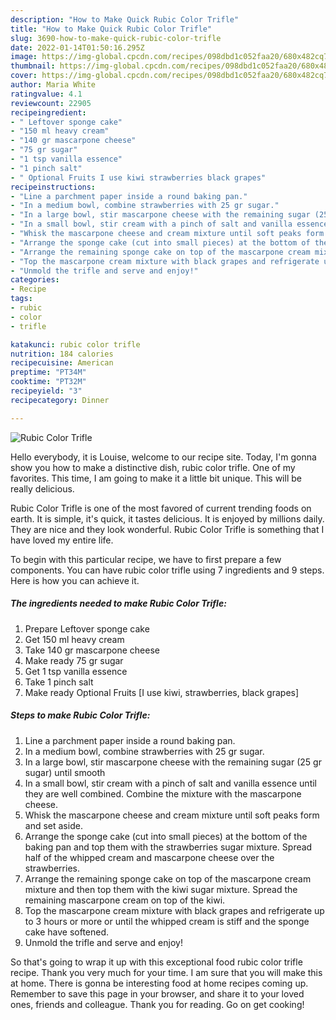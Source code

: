 ```yaml
---
description: "How to Make Quick Rubic Color Trifle"
title: "How to Make Quick Rubic Color Trifle"
slug: 3690-how-to-make-quick-rubic-color-trifle
date: 2022-01-14T01:50:16.295Z
image: https://img-global.cpcdn.com/recipes/098dbd1c052faa20/680x482cq70/rubic-color-trifle-recipe-main-photo.jpg
thumbnail: https://img-global.cpcdn.com/recipes/098dbd1c052faa20/680x482cq70/rubic-color-trifle-recipe-main-photo.jpg
cover: https://img-global.cpcdn.com/recipes/098dbd1c052faa20/680x482cq70/rubic-color-trifle-recipe-main-photo.jpg
author: Maria White
ratingvalue: 4.1
reviewcount: 22905
recipeingredient:
- " Leftover sponge cake"
- "150 ml heavy cream"
- "140 gr mascarpone cheese"
- "75 gr sugar"
- "1 tsp vanilla essence"
- "1 pinch salt"
- " Optional Fruits I use kiwi strawberries black grapes"
recipeinstructions:
- "Line a parchment paper inside a round baking pan."
- "In a medium bowl, combine strawberries with 25 gr sugar."
- "In a large bowl, stir mascarpone cheese with the remaining sugar (25 gr sugar) until smooth"
- "In a small bowl, stir cream with a pinch of salt and vanilla essence until they are well combined. Combine the mixture with the mascarpone cheese."
- "Whisk the mascarpone cheese and cream mixture until soft peaks form and set aside."
- "Arrange the sponge cake (cut into small pieces) at the bottom of the baking pan and top them with the strawberries sugar mixture. Spread half of the whipped cream and mascarpone cheese over the strawberries."
- "Arrange the remaining sponge cake on top of the mascarpone cream mixture and then top them with the kiwi sugar mixture. Spread the remaining mascarpone cream on top of the kiwi."
- "Top the mascarpone cream mixture with black grapes and refrigerate up to 3 hours or more or until the whipped cream is stiff and the sponge cake have softened."
- "Unmold the trifle and serve and enjoy!"
categories:
- Recipe
tags:
- rubic
- color
- trifle

katakunci: rubic color trifle 
nutrition: 184 calories
recipecuisine: American
preptime: "PT34M"
cooktime: "PT32M"
recipeyield: "3"
recipecategory: Dinner

---
```



![Rubic Color Trifle](https://img-global.cpcdn.com/recipes/098dbd1c052faa20/680x482cq70/rubic-color-trifle-recipe-main-photo.jpg)

Hello everybody, it is Louise, welcome to our recipe site. Today, I'm gonna show you how to make a distinctive dish, rubic color trifle. One of my favorites. This time, I am going to make it a little bit unique. This will be really delicious.



Rubic Color Trifle is one of the most favored of current trending foods on earth. It is simple, it's quick, it tastes delicious. It is enjoyed by millions daily. They are nice and they look wonderful. Rubic Color Trifle is something that I have loved my entire life.


To begin with this particular recipe, we have to first prepare a few components. You can have rubic color trifle using 7 ingredients and 9 steps. Here is how you can achieve it.

<!--inarticleads1-->

##### The ingredients needed to make Rubic Color Trifle:

1. Prepare  Leftover sponge cake
1. Get 150 ml heavy cream
1. Take 140 gr mascarpone cheese
1. Make ready 75 gr sugar
1. Get 1 tsp vanilla essence
1. Take 1 pinch salt
1. Make ready  Optional Fruits [I use kiwi, strawberries, black grapes]




<!--inarticleads2-->

##### Steps to make Rubic Color Trifle:

1. Line a parchment paper inside a round baking pan.
1. In a medium bowl, combine strawberries with 25 gr sugar.
1. In a large bowl, stir mascarpone cheese with the remaining sugar (25 gr sugar) until smooth
1. In a small bowl, stir cream with a pinch of salt and vanilla essence until they are well combined. Combine the mixture with the mascarpone cheese.
1. Whisk the mascarpone cheese and cream mixture until soft peaks form and set aside.
1. Arrange the sponge cake (cut into small pieces) at the bottom of the baking pan and top them with the strawberries sugar mixture. Spread half of the whipped cream and mascarpone cheese over the strawberries.
1. Arrange the remaining sponge cake on top of the mascarpone cream mixture and then top them with the kiwi sugar mixture. Spread the remaining mascarpone cream on top of the kiwi.
1. Top the mascarpone cream mixture with black grapes and refrigerate up to 3 hours or more or until the whipped cream is stiff and the sponge cake have softened.
1. Unmold the trifle and serve and enjoy!




So that's going to wrap it up with this exceptional food rubic color trifle recipe. Thank you very much for your time. I am sure that you will make this at home. There is gonna be interesting food at home recipes coming up. Remember to save this page in your browser, and share it to your loved ones, friends and colleague. Thank you for reading. Go on get cooking!
